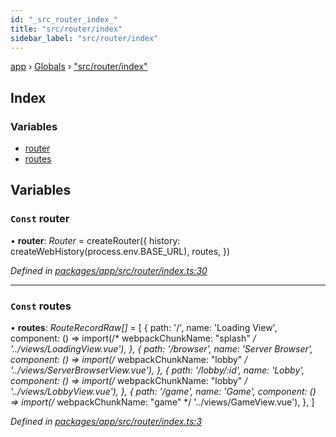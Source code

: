 ```yaml
---
id: "_src_router_index_"
title: "src/router/index"
sidebar_label: "src/router/index"
---
```


[app](../index.md) › [Globals](../globals.md) › ["src/router/index"](_src_router_index_.md)

## Index

### Variables

* [router](_src_router_index_.md#const-router)
* [routes](_src_router_index_.md#const-routes)

## Variables

### `Const` router

• **router**: *Router* = createRouter({
  history: createWebHistory(process.env.BASE_URL),
  routes,
})

*Defined in [packages/app/src/router/index.ts:30](https://github.com/will-hart/pixatore/blob/5d54977/packages/app/src/router/index.ts#L30)*

___

### `Const` routes

• **routes**: *RouteRecordRaw[]* = [
  {
    path: '/',
    name: 'Loading View',
    component: () =&gt;
      import(/* webpackChunkName: "splash" */ '../views/LoadingView.vue'),
  },
  {
    path: '/browser',
    name: 'Server Browser',
    component: () =&gt;
      import(/* webpackChunkName: "lobby" */ '../views/ServerBrowserView.vue'),
  },
  {
    path: '/lobby/:id',
    name: 'Lobby',
    component: () =&gt;
      import(/* webpackChunkName: "lobby" */ '../views/LobbyView.vue'),
  },
  {
    path: '/game',
    name: 'Game',
    component: () =&gt;
      import(/* webpackChunkName: "game" */ '../views/GameView.vue'),
  },
]

*Defined in [packages/app/src/router/index.ts:3](https://github.com/will-hart/pixatore/blob/5d54977/packages/app/src/router/index.ts#L3)*
